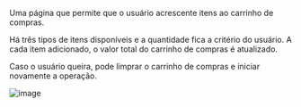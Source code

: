 Uma página que permite que o usuário acrescente itens ao carrinho de compras.

Há três tipos de itens disponíveis e a quantidade fica a critério do usuário.
A cada item adicionado, o valor total do carrinho de compras é atualizado.

Caso o usuário queira, pode limprar o carrinho de compras e iniciar novamente a operação.

![image](https://github.com/user-attachments/assets/8cdce983-847a-44a8-9a08-42a57f7bd41a)


